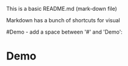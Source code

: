 This is a basic README.md (mark-down file)

Markdown has a bunch of shortcuts for visual

#Demo - add a space between '#' and 'Demo':
# Demo




